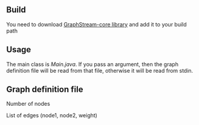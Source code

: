 ## Build
You need to download [GraphStream-core library](http://graphstream-project.org/download/) and add it to your build path

## Usage
The main class is *Main.java*. If you pass an argument, then the graph definition file will be read from that file, otherwise it will be read from stdin.

## Graph definition file
Number of nodes

List of edges (node1, node2, weight)
 